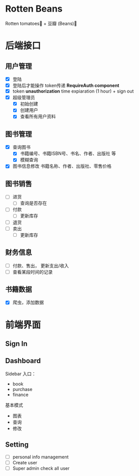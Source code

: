 # Rotten Beans

Rotten tomatoes🍅 + 豆瓣 (Beans)🫘

# 后端接口

## 用户管理

- [x] 登陆
- [x] 登陆后才能操作 token传递 **RequireAuth component**
- [x] token **unauthorization** time expiaration (1 hour) + sign out
- [x] 超级管理员
  - [x] 初始创建
  - [x] 创建用户
  - [x] 查看所有用户资料

## 图书管理

- [x] 查询图书
  - [x] 书籍编号、书籍ISBN号、书名、作者、出版社 等
  - [x] 模糊查询
- [x] 图书信息修改 书籍名称、作者、出版社、零售价格

## 图书销售

- [ ] 进货
  - [ ] 查询是否存在
- [ ] 付款
  - [ ] 更新库存
- [ ] 退货
- [ ] 卖出
  - [ ] 更新库存

## 财务信息

- [ ] 付款、售出， 更新支出/收入
- [ ] 查看某段时间的记录

## 书籍数据

- [x] 爬虫，添加数据

# 前端界面

## Sign In

## Dashboard

Sidebar 入口：
- book
- purchase
- finance

基本模式
- 图表
- 查询
- 修改


## Setting

- [ ] personal info management
- [ ] Create user
- [ ] Super admin check all user